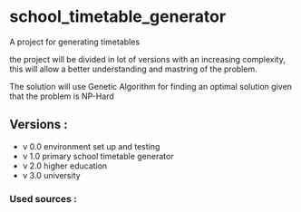 # school_timetable_generator
A project for generating timetables<br>

the project will be divided in lot of versions with an increasing complexity, this will allow a better understanding and mastring of the problem. <br>

The solution will use Genetic Algorithm for finding an optimal solution given that the problem is NP-Hard

## Versions :
* v 0.0 environment set up and testing
* v 1.0 primary school timetable generator
* v 2.0 higher education
* v 3.0 university

### Used sources :
